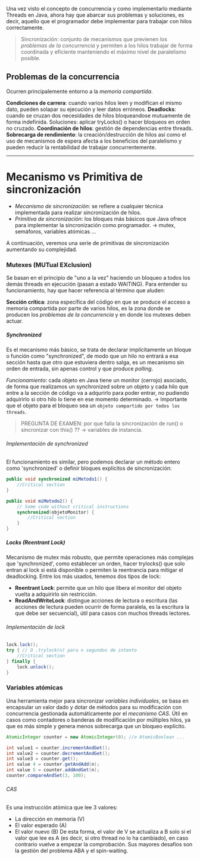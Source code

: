 Una vez visto el concepto de concurrencia y como implementarlo mediante Threads en Java, ahora hay que abarcar sus problemas y soluciones, es decir, aquello que el programador debe implementar para trabajar con hilos correctamente.

>  Sincronización: conjunto de mecanismos que previenen los *problemas de la concurrencia* y permiten a los hilos trabajar de forma coordinada y eficiente manteniendo el máximo nivel de paralelismo posible.

## Problemas de la concurrencia
Ocurren principalemente entorno a la *memoria compartida*.

**Condiciones de carrera**: cuando varios hilos leen y modifican el mismo dato, pueden solapar su ejecución y leer datos erróneos.
**Deadlocks**: cuando se cruzan dos necesidades de hilos bloqueandose mutuamente de forma indefinida. Soluciones: aplicar tryLocks() o hacer bloqueos en orden no cruzado.
**Coordinación de hilos**: gestión de dependencias entre threads.
**Sobrecarga de rendimiento**: la creación/destrucción de hilos así como el uso de mecanismos de espera afecta a los beneficios del paralelismo y pueden reducir la rentabilidad de trabajar concurrentemente. 

---
# Mecanismo vs Primitiva de sincronización
- *Mecanismo de sincronización*: se refiere a cualquier técnica implementada para realizar sincronización de hilos.
- *Primitiva de sincronización*: los bloques más básicos que Java ofrece para implementar la sincronización como programador. -> mutex, semáforos, variables atómicas ...

A continuación, veremos una serie de primitivas de sincronización aumentando su complejidad.
### Mutexes (MUTual EXclusion)
Se basan en el principio de "uno a la vez" haciendo un bloqueo a todos los demás threads en ejecución (pasan a estado WAITING). Para entender su funcionamiento, hay que hacer referencia al término que aluden:

**Sección crítica**: zona específica del código en que se produce el acceso a memoria compartida por parte de varios hilos, es la zona donde se producen los *problemas de la concurrencia* y en donde los mutexes deben actuar.

##### Synchronized
Es el mecanismo más básico, se trata de declarar implícitamente un bloque o función como "synchronized", de modo que un hilo no entrará a esa sección hasta que otro que estuviera dentro salga, es un mecanismo sin orden de entrada, sin apenas control y que produce *polling*.

*Funcionamiento*: cada objeto en Java tiene un monitor (cerrojo) asociado, de forma que realizamos un synchronized sobre un objeto y cada hilo que entre a la sección de código va a adqurirlo para poder entrar, no pudiendo adquirirlo si otro hilo lo tiene en ese momento determinado. -> Importante que el objeto para el bloqueo sea un `objeto compartido por todos los threads`.

>  PREGUNTA DE EXAMEN:  por que falla la sincronización de run() o sincronizar con this() ?? -> variables de instancia.

###### Implementación de synchronized
El funcionamiento es similar, pero podemos declarar un método entero como 'synchronized' o definir bloques explícitos de sincronización:

``` Java
public void synchronized miMetodo1() {
	//Critical section
}

public void miMetodo2() {
	// Some code without critical instructions
	synchronized(objetoMonitor) {
		//Critical section
	}
}
```


##### Locks (*Reentrant Lock*) 
Mecanismo de mutex más robusto, que permite operaciones más complejas que 'synchronized', como establecer un orden, hacer trylocks() que solo entran al lock si está disponible o permiten la reentrancia para mitigar el deadlocking. Entre los más usados, tenemos dos tipos de lock:

- **Reentrant Lock**: permite que un hilo que libera el monitor del objeto vuelta a adquirirlo sin restricción.
- **ReadAndWriteLock**: distingue acciones de lectura o escritura (las acciones de lectura pueden ocurrir de forma paralela, es la escritura la que debe ser secuencial), útil para casos con muchos threads lectores.

###### Implementación de lock
``` Java 
lock.lock();
try { // O .trylock(n) para n segundos de intento
	//Critical section
} finally {
	lock.unlock();
}
```

### Variables atómicas
Una herramienta mejor para sincronizar *variables individuales*, se basa en encapsular un valor dado y dotar de métodos para su modificación con concurrencia gestionada automáticamente por el *mecanismo CAS*.
Útil en casos como contadores o banderas de modificación por múltiples hilos, ya que es más simple y genera menos sobrecarga que un bloqueo explícito.

``` Java 
AtomicInteger counter = new AtomicInteger(0); //o AtomicBoolean ...

int value1 = counter.incrementAndGet();
int value2 = counter.decrementAndGet();
int value3 = counter.get();
int value 4 = counter.getAndAdd(n);
int value 5 = counter.addAndGet(n);
counter.compareAndSet(3, 100);
```

###### CAS
Es una instrucción atómica que lee 3 valores:
 - La dirección en memoria (V)
 - El valor esperado (A)
 - El valor nuevo (B)
De esta forma, el valor de V se actualiza a B solo si el valor que lee es A (es decir, si otro thread no lo ha cambiado), en caso contrario vuelve a empezar la comprobación.
Sus mayores desafíos son la gestión del problema ABA y el spin-waiting.
